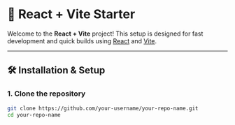 # 🚀 React + Vite Starter

Welcome to the **React + Vite** project! This setup is designed for fast development and quick builds using [React](https://react.dev/) and [Vite](https://vitejs.dev/).

---

## 🛠️ Installation & Setup

### 1. Clone the repository

```bash
git clone https://github.com/your-username/your-repo-name.git
cd your-repo-name
